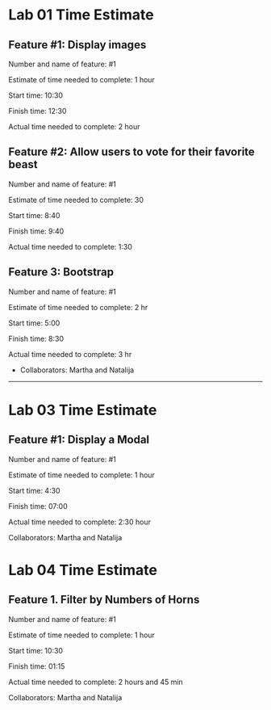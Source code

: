 # Lab 01 Time Estimate

## Feature #1: Display images

Number and name of feature: #1

Estimate of time needed to complete:  1 hour

Start time: 10:30

Finish time: 12:30

Actual time needed to complete: 2 hour

## Feature #2: Allow users to vote for their favorite beast

Number and name of feature: #1

Estimate of time needed to complete: 30

Start time: 8:40

Finish time: 9:40

Actual time needed to complete: 1:30

## Feature 3: Bootstrap

Number and name of feature: #1

Estimate of time needed to complete: 2 hr

Start time: 5:00

Finish time: 8:30

Actual time needed to complete: 3 hr

- Collaborators: Martha and Natalija

---

# Lab 03 Time Estimate


## Feature #1: Display a Modal

Number and name of feature: #1

Estimate of time needed to complete:  1 hour

Start time: 4:30

Finish time: 07:00

Actual time needed to complete: 2:30 hour


Collaborators: Martha and Natalija


# Lab 04 Time Estimate
## Feature 1. Filter by Numbers of Horns

Number and name of feature: #1

Estimate of time needed to complete:  1 hour

Start time: 10:30

Finish time: 01:15

Actual time needed to complete: 2 hours and 45 min


Collaborators: Martha and Natalija

